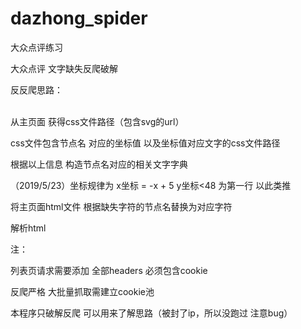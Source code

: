 # dazhong_spider
大众点评练习

大众点评 文字缺失反爬破解

反反爬思路：

<br>从主页面 获得css文件路径（包含svg的url）

css文件包含节点名 对应的坐标值 以及坐标值对应文字的css文件路径

根据以上信息 构造节点名对应的相关文字字典

（2019/5/23）坐标规律为 x坐标 = -x + 5  y坐标<48 为第一行 以此类推

将主页面html文件 根据缺失字符的节点名替换为对应字符

解析html

注：

列表页请求需要添加 全部headers 必须包含cookie

反爬严格 大批量抓取需建立cookie池

本程序只破解反爬 可以用来了解思路（被封了ip，所以没跑过 注意bug）





